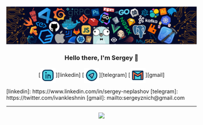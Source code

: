 ![](https://github.com/Znichu/Znichu/blob/master/header_.png)

<h3 align="center">Hello there, I'm Sergey 👋</h3>

<p align="center">
[<img align="center" alt="linkedin" width="40px" src="https://github.com/Znichu/Znichu/blob/master/008-linkedin.svg" />][linkedin]
[<img align="center" alt="telegram" width="40px" src="https://github.com/Znichu/Znichu/blob/master/017-telegram.svg" />][telegram]
[<img align="center" alt="email" width="40px" src="https://github.com/Znichu/Znichu/blob/master/005-gmail.svg" />][gmail]
</p>
[linkedin]: https://www.linkedin.com/in/sergey-neplashov
[telegram]: https://twitter.com/ivankleshnin
[gmail]: mailto:sergeyznich@gmail.com



---

<p align="center">
<img align="center" src="https://github-readme-stats.vercel.app/api?username=Znichu&show_icons=true&line_height=21"/>
</p>
